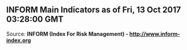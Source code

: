 ## INFORM Main Indicators as of Fri, 13 Oct 2017 03:28:00 GMT

Source: **INFORM (Index For Risk Management) - http://www.inform-index.org**